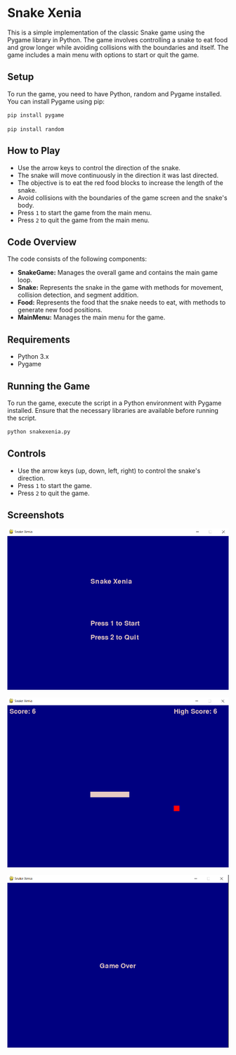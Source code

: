 # Snake Xenia

This is a simple implementation of the classic Snake game using the Pygame library in Python. The game involves controlling a snake to eat food and grow longer while avoiding collisions with the boundaries and itself. The game includes a main menu with options to start or quit the game.

## Setup

To run the game, you need to have Python, random and Pygame installed. You can install Pygame using pip:

```
pip install pygame

pip install random
```

## How to Play

- Use the arrow keys to control the direction of the snake.
- The snake will move continuously in the direction it was last directed.
- The objective is to eat the red food blocks to increase the length of the snake.
- Avoid collisions with the boundaries of the game screen and the snake's body.
- Press `1` to start the game from the main menu.
- Press `2` to quit the game from the main menu.

## Code Overview

The code consists of the following components:

- **SnakeGame:** Manages the overall game and contains the main game loop.
- **Snake:** Represents the snake in the game with methods for movement, collision detection, and segment addition.
- **Food:** Represents the food that the snake needs to eat, with methods to generate new food positions.
- **MainMenu:** Manages the main menu for the game.

## Requirements

- Python 3.x
- Pygame

## Running the Game

To run the game, execute the script in a Python environment with Pygame installed. Ensure that the necessary libraries are available before running the script.

```bash
python snakexenia.py
```

## Controls

- Use the arrow keys (up, down, left, right) to control the snake's direction.
- Press `1` to start the game.
- Press `2` to quit the game.

## Screenshots


![Main Menu](image.png "Main Menu")


![Gameplay](image-2.png "Gameplay") 

![Game Over](image-1.png "Game Over")
